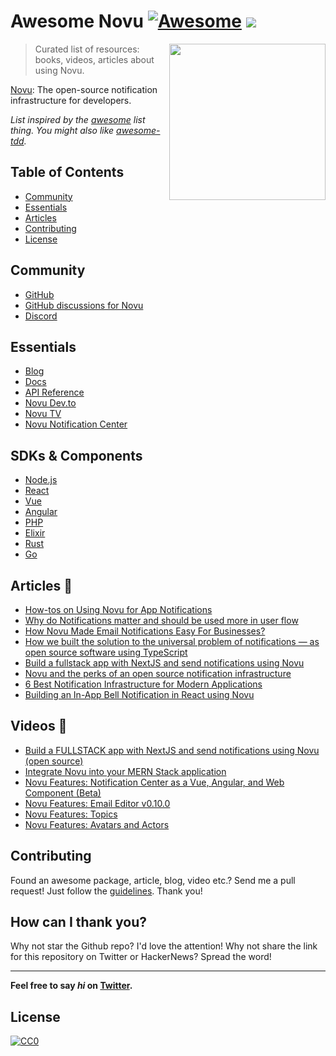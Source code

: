 # Awesome Novu [![Awesome](https://cdn.rawgit.com/sindresorhus/awesome/d7305f38d29fed78fa85652e3a63e154dd8e8829/media/badge.svg)](https://github.com/sindresorhus/awesome) ![](https://img.shields.io/badge/unicodeveloper-approved-brightgreen.svg)

[<img src="https://super-static-assets.s3.amazonaws.com/1e9f5a51-c4c6-4fca-b6e8-25fa0186f139/images/1b0b8afa-a688-408a-bb0e-d30742073965.svg" align="right" width="250">](https://github.com/novuhq/novu)

> Curated list of resources: books, videos, articles about using Novu.

[Novu](https://github.com/novuhq/novu): The open-source notification infrastructure for developers.

_List inspired by the [awesome](https://github.com/sindresorhus/awesome) list thing. You might also like [awesome-tdd](https://github.com/unicodeveloper/awesome-tdd)._

## Table of Contents

  - [Community](#community)
  - [Essentials](#essentials)
  - [Articles](#articles)
  - [Contributing](#contributing)
  - [License](#license)

## Community 

- [GitHub](https://github.com/novuhq/novu)
- [GitHub discussions for Novu](https://github.com/novuhq/novu/discussions)
- [Discord](https://discord.novu.co)

## Essentials

- [Blog](https://novu.co/blog)
- [Docs](https://docs.novu.co)
- [API Reference](https://docs.novu.co/api/overview)
- [Novu Dev.to](https://dev.to/novu)
- [Novu TV](https://www.youtube.com/@novuhq/videos)
- [Novu Notification Center](https://docs.novu.co/notification-center/getting-started)

## SDKs & Components

- [Node.js](https://github.com/novuhq/novu/tree/next/packages/node)
- [React](https://docs.novu.co/notification-center/getting-started)
- [Vue](https://docs.novu.co/notification-center/vue-component)
- [Angular](https://github.com/novuhq/novu/tree/next/packages/notification-center-angular)
- [PHP](https://github.com/unicodeveloper/novu)
- [Elixir](https://github.com/novuhq/elixir)
- [Rust](https://github.com/novuhq/rust)
- [Go](https://github.com/novuhq/go-novu)


## Articles 🔗

- [How-tos on Using Novu for App Notifications](https://novu.co/blog/how-to/)
- [Why do Notifications matter and should be used more in user flow](https://iqra-firdose.hashnode.dev/why-do-notifications-matter-and-should-be-used-more-in-user-flow)
- [How Novu Made Email Notifications Easy For Businesses?](https://aviyel.com/post/3866/how-novu-made-email-notifications-easy-for-businesses)
- [How we built the solution to the universal problem of notifications — as open source software using TypeScript](https://www.eddiejaoude.io/blog-may-2022-nextjs-novu)
- [Build a fullstack app with NextJS and send notifications using Novu](https://snipcart.com/blog/nextjs-faunadb)
- [Novu and the perks of an open source notification infrastructure](https://aviyel.com/post/3285/novu-and-the-perks-of-an-open-source-notification-infrastructure)
- [6 Best Notification Infrastructure for Modern Applications](https://geekflare.com/best-notification-infrastructure/)
- [Building an In-App Bell Notification in React using Novu](https://blog.documatic.com/building-an-in-app-bell-notification-in-react-using-novu/)



## Videos 🎥

- [Build a FULLSTACK app with NextJS and send notifications using Novu (open source)](https://www.youtube.com/watch?v=dRzrd-6kciM&ab_channel=EddieJaoude)
- [Integrate Novu into your MERN Stack application](https://www.youtube.com/watch?v=zkPH-QtvpXk&ab_channel=Aviyel)
- [Novu Features: Notification Center as a Vue, Angular, and Web Component (Beta)](https://www.youtube.com/watch?v=kEOGm6kZWAw&ab_channel=Novu-TheFirstNotificationInfrastructure)
- [Novu Features: Email Editor v0.10.0](https://www.youtube.com/watch?v=sh1TuuuvrX4&t=123s&ab_channel=Novu-TheFirstNotificationInfrastructure)
- [Novu Features: Topics](https://www.youtube.com/watch?v=RNCgyMQ9Nt4&t=92s&ab_channel=Novu-TheFirstNotificationInfrastructure)
- [Novu Features: Avatars and Actors](https://www.youtube.com/watch?v=pFk65ia17-U&ab_channel=Novu-TheFirstNotificationInfrastructure)



## Contributing

Found an awesome package, article, blog, video etc.? Send me a pull request! Just follow the [guidelines](/CONTRIBUTING.md). Thank you!


## How can I thank you?

Why not star the Github repo? I'd love the attention! Why not share the link for this repository on Twitter or HackerNews? Spread the word!

---

**Feel free to say _hi_ on [Twitter](https://twitter.com/unicodeveloper).**

## License

[![CC0](http://mirrors.creativecommons.org/presskit/buttons/88x31/svg/cc-zero.svg)](http://creativecommons.org/publicdomain/zero/1.0/)
